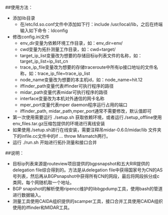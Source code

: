 ##使用方法：
* 添加lib目录
    * 在/etc/ld.so.conf文件中添加如下行：include /usr/local/lib，之后在终端输入如下命令：ldconfig
* 修改config.ini文件
    * env_dir变量为依赖环境工作目录，如：env_dir=env/
    * cwd变量为拓扑测量工作目录，如：cwd=target/
    * target_ip_list变量改为想要的存储目标ip列表文件的名称，如：target_ip_list=ip_list_cn
    * trace_ip_file变量改为想要的存储traceroute中所有ip接口地址的文件名称，如：trace_ip_file=trace_ip_list
    * node_name变量改为想要的本主机id，如：node_name=hit.12
    * iffinder_path变量代表iffinder可执行程序的路径
    * midar_path变量代表midar可执行程序的路径
    * interface变量改为本机对外通信的网卡名称
    * mper_port变量代表mper daemon程序运行占用的端口
    * iffinder_path, midar_path,mper_port通常不需要修改，默认值即可
* 第一次使用需要运行 ./setup.sh 获取依赖环境，或者运行./setup_offline使用env_files.tar.gz压缩包提供的环境进行离线安装
* 如果使用./setup.sh进行在线安装，需要注释吊midar-0.6.0/midar/lib 文件夹下的infile.cc文件中的if ... throw Mismatch两行。
* 运行 ./run.sh 开始进行拓扑测量和接口合并

##说明：
* 目标ip列表来源是routeview项目提供的bgpsnapshot和五大RIR提供的delegation file综合得到的。方法是从delegation file中获得国家号为CN的AS号列表，然后再从BGPsnapshot中获得所有CN的网段，最后将网段拆分成c类网，每个网随机取一个地址。
* BGP snapshot的解析使用ripencc维护的libbgpdump工具，使用bash的管道进行数据输入。
* 测量工具使用CAIDA组织提供的scamper工具，接口合并工具使用CAIDA组织使用的iffinder和MIDAR工具。
